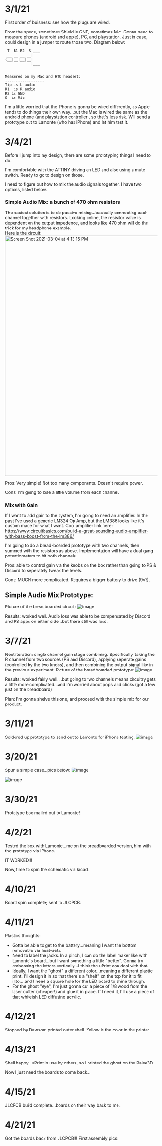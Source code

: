 # 3/1/21
First order of buisness: see how the plugs are wired.  

From the specs, sometimes Shield is GND, sometimes Mic. Gonna need to measure phones (android and apple), PC, and playstation. Just in case, could design in a jumper to route those two.  Diagram below:

```
 T  R1 R2  S ___
 __ __ __ __|
(__|__|__|__|
            |___
            

Measured on my Mac and HTC headset:
------------------ 
Tip is L audio
R1  is R audio
R2 is GND
S  is Mic
```
I'm a little worried that the iPhone is gonna be wired differently, as Apple tends to do things their own way...but the Mac is wired the same as the android phone (and playstation controller), so that's less risk.  Will send a prototype out to Lamonte (who has iPhone) and let him test it.

# 3/4/21

Before I jump into my design, there are some prototyping things I need to do.

I'm comfortable with the ATTINY driving an LED and also using a mute switch.  Ready to go to design on those.

I need to figure out how to mix the audio signals together.  I have two options, listed below.

### Simple Audio Mix:  a bunch of 470 ohm resistors
The easiest solution is to do passive mixing...basically connecting each channel together with resistors.  Looking online, the resisitor value is dependent on the output impedence, and looks like 470 ohm will do the trick for my headphone example.  
Here is the circuit:
<img width="793" alt="Screen Shot 2021-03-04 at 4 13 15 PM" src="https://user-images.githubusercontent.com/43499190/110043543-cb5ad180-7d04-11eb-9ea3-f7a5ee9c64b0.png">

Pros:  Very simple!  Not too many components.  Doesn't require power.

Cons:  I'm going to lose a little volume from each channel.

### Mix with Gain
If I want to add gain to the system, I'm going to need an amplifier.  In the past I've used a generic LM324 Op Amp, but the LM386 looks like it's custom made for what I want.  Cool amplifier link here:
https://www.circuitbasics.com/build-a-great-sounding-audio-amplifier-with-bass-boost-from-the-lm386/

I'm going to do a bread-boarded prototype with two channels, then summed with the resistors as above.  Implementation will have a dual gang potentiometers to hit both channels.

Pros:  able to control gain via the knobs on the box rather than going to PS & Discord to seperately tweak the levels.

Cons:  MUCH more complicated.  Requires a bigger battery to drive (9v?).

## Simple Audio Mix Prototype:
Picture of the breadboarded circuit:
![image](https://user-images.githubusercontent.com/43499190/129491882-0654f6c9-808d-4524-b53c-f12bdc97f64a.png)


Results: worked well.  Audio loss was able to be compensated by Discord and PS apps on either side...but there still was loss.

# 3/7/21
Next iteration: single channel gain stage combining.  Specifically, taking the R channel from two sources (PS and Discord), applying seperate gains (controlled by the two knobs), and then combining the output signal like in the previous experiment.  Picture of the breadboarded prototype:
![image](https://user-images.githubusercontent.com/43499190/129492040-3f090b2a-572e-473c-9bac-581dabf5c007.png)

Results:  worked fairly well....but going to two channels means circuitry gets a little more complicated...and I'm worried about pops and clicks (got a few just on the breadboard)  

Plan:  I'm gonna shelve this one, and proceed with the simple mix for our product.

# 3/11/21
Soldered up prototype to send out to Lamonte for iPhone testing:
![image](https://user-images.githubusercontent.com/43499190/129492160-e8814de0-2c37-4701-bde0-f22fd5ced333.png)

# 3/20/21
Spun a simple case...pics below:
![image](https://user-images.githubusercontent.com/43499190/129492234-872ef8e3-7fdd-4971-ab38-52e311f8b740.png)

![image](https://user-images.githubusercontent.com/43499190/129492241-6c5cddb9-f984-414a-bc37-70d06bb38001.png)

# 3/30/21
Prototype box mailed out to Lamonte!

# 4/2/21
Tested the box with Lamonte...me on the breadboarded version, him with the prototype via iPhone.

IT WORKED!!!

Now, time to spin the schematic via kicad.

# 4/10/21
Board spin complete; sent to JLCPCB.

# 4/11/21
Plastics thoughts:
* Gotta be able to get to the battery...meaning I want the bottom removable via heat-sets.
* Need to label the jacks.  In a pinch, I can do the label maker like with Lamonte's board...but I want something a little "better".  Gonna try embossing the letters vertically...I think the uPrint can deal with that.
* Ideally, I want the "ghost" a different color...meaning a different plastic print.  I'll design it in so that there's a "shelf" on the top for it to fit into....and I need a square hole for the LED board to shine through.
* For the ghost "eye", I'm just gonna cut a piece of 1/8 wood from the laser cutter (cheaper!) and glue it in place.  If I need it, I'll use a piece of that whiteish LED diffusing acrylic.

# 4/12/21
Stopped by Dawson:  printed outer shell.  Yellow is the color in the printer.

# 4/13/21
Shell happy...uPrint in use by others, so I printed the ghost on the Raise3D.  

Now I just need the boards to come back...

# 4/15/21
JLCPCB build complete...boards on their way back to me.

# 4/21/21
Got the boards back from JLCPCB!!!  First assembly pics:


